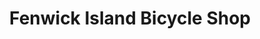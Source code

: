 ---
title: "Fenwick Island Bicycle Shop"
url: /fenwick-island/fenwick-island-bicycle-shop/
shop: Fahrrad
---